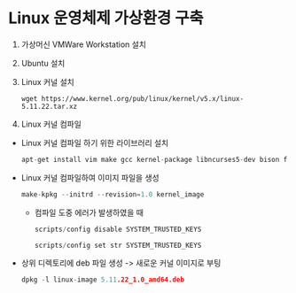 # Linux 운영체제 가상환경 구축
1. 가상머신 VMWare Workstation 설치
2. Ubuntu 설치
3. Linux 커널 설치   
    ```
    wget https://www.kernel.org/pub/linux/kernel/v5.x/linux-5.11.22.tar.xz
    ```

4. Linux 커널 컴파일   
* Linux 커널 컴파일 하기 위한 라이브러리 설치
    ```c
    apt-get install vim make gcc kernel-package libncurses5-dev bison flex libssl-dev
    ```
* Linux 커널 컴파일하여 이미지 파일을 생성
    ```c
    make-kpkg --initrd --revision=1.0 kernel_image
    ```
    * 컴파일 도중 에러가 발생하였을 때
        ```c
        scripts/config disable SYSTEM_TRUSTED_KEYS
        ```
        ```c
        scripts/config set str SYSTEM_TRUSTED_KEYS
        ```   
* 상위 디렉토리에 deb 파일 생성 -> 새로운 커널 이미지로 부팅
    ```c
    dpkg -l linux-image 5.11.22_1.0_amd64.deb
    ```
    
    

